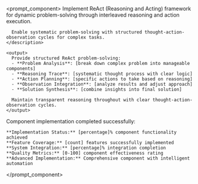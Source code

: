 <prompt_component>
  <step name="ReAct Reasoning Framework">
    <description>
      Implement ReAct (Reasoning and Acting) framework for dynamic problem-solving through interleaved reasoning and action execution.
      
      Enable systematic problem-solving with structured thought-action-observation cycles for complex tasks.
    </description>
    
    <output>
      Provide structured ReAct problem-solving:
      - **Problem Analysis**: [break down complex problem into manageable components]
      - **Reasoning Trace**: [systematic thought process with clear logic]
      - **Action Planning**: [specific actions to take based on reasoning]
      - **Observation Integration**: [analyze results and adjust approach]
      - **Solution Synthesis**: [combine insights into final solution]
      
      Maintain transparent reasoning throughout with clear thought-action-observation cycles.
    </output>
  </step>

  <output>
    Component implementation completed successfully:

    **Implementation Status:** [percentage]% component functionality achieved
    **Feature Coverage:** [count] features successfully implemented
    **System Integration:** [percentage]% integration completion
    **Quality Metrics:** [0-100] component effectiveness rating
    **Advanced Implementation:** Comprehensive component with intelligent automation
  </output>

</prompt_component>